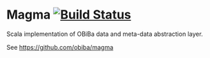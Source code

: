 # Magma [![Build Status](https://travis-ci.org/cthiebault/magma-scala.svg?branch=master)](https://travis-ci.org/cthiebault/magma-scala)

Scala implementation of OBiBa data and meta-data abstraction layer.

See https://github.com/obiba/magma
